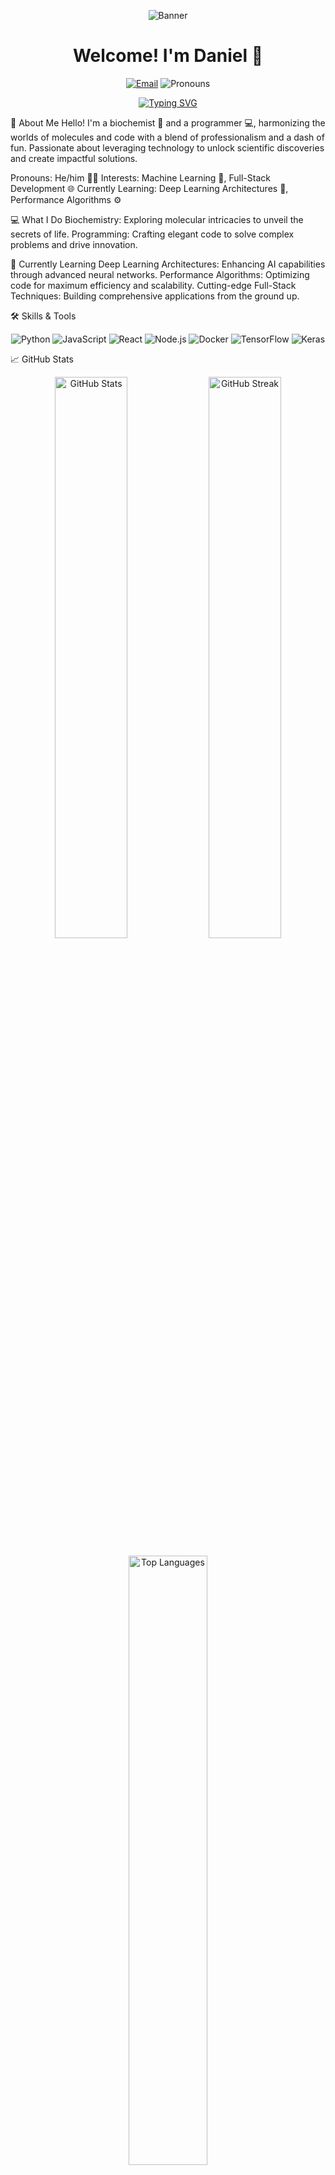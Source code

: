 <p align="center"> <img src="https://user-images.githubusercontent.com/YourUsername/your-banner-image.png" alt="Banner"> </p> <h1 align="center">Welcome! I'm Daniel 👋</h1> <p align="center"> <a href="mailto:dsj11@gmail.com"><img src="https://img.shields.io/badge/Email-dsj11@gmail.com-D14836?style=flat-square&logo=Gmail&logoColor=white" alt="Email"></a> <img src="https://img.shields.io/badge/Pronouns-he/him-blue?style=flat-square" alt="Pronouns"> </p> <p align="center"> <a href="#"><img src="https://readme-typing-svg.demolab.com?font=Fira+Code&weight=500&size=22&duration=4000&pause=500&color=F75C7E&center=true&vCenter=true&width=600&lines=Biochemist+by+day%2C+Programmer+also+by+day!;Bridging+Science+%26+Technology+with+Passion" alt="Typing SVG"></a> </p>

🧬 About Me
Hello! I'm a biochemist 🧪 and a programmer 💻, harmonizing the worlds of molecules and code with a blend of professionalism and a dash of fun. Passionate about leveraging technology to unlock scientific discoveries and create impactful solutions.

Pronouns: He/him 🙋‍♂️
Interests: Machine Learning 🤖, Full-Stack Development 🌐
Currently Learning: Deep Learning Architectures 🧠, Performance Algorithms ⚙️


💻 What I Do
Biochemistry: Exploring molecular intricacies to unveil the secrets of life.
Programming: Crafting elegant code to solve complex problems and drive innovation.


🌱 Currently Learning
Deep Learning Architectures: Enhancing AI capabilities through advanced neural networks.
Performance Algorithms: Optimizing code for maximum efficiency and scalability.
Cutting-edge Full-Stack Techniques: Building comprehensive applications from the ground up.

🛠️ Skills & Tools
<p align="center"> <img src="https://img.shields.io/badge/-Python-3776AB?style=flat-square&logo=Python&logoColor=white" alt="Python"> <img src="https://img.shields.io/badge/-JavaScript-F7DF1E?style=flat-square&logo=JavaScript&logoColor=black" alt="JavaScript"> <img src="https://img.shields.io/badge/-React-61DAFB?style=flat-square&logo=React&logoColor=black" alt="React"> <img src="https://img.shields.io/badge/-Node.js-339933?style=flat-square&logo=Node.js&logoColor=white" alt="Node.js"> <img src="https://img.shields.io/badge/-Docker-2496ED?style=flat-square&logo=Docker&logoColor=white" alt="Docker"> <img src="https://img.shields.io/badge/-TensorFlow-FF6F00?style=flat-square&logo=TensorFlow&logoColor=white" alt="TensorFlow"> <img src="https://img.shields.io/badge/-Keras-D00000?style=flat-square&logo=Keras&logoColor=white" alt="Keras"> </p>

📈 GitHub Stats
<p align="center"> <!-- GitHub Stats Card --> <img src="https://github-readme-stats.vercel.app/api?username=Daniel-Shunom&show_icons=true&theme=radical&include_all_commits=true&count_private=true&hide_border=true&border_radius=15&bg_color=0D1117&title_color=FF69B4&text_color=FFFFFF&icon_color=FF69B4&hide=contribs" alt="GitHub Stats" width="48%" /> <!-- GitHub Streak --> <img src="https://github-readme-streak-stats.herokuapp.com?user=Daniel-Shunom&theme=radical&hide_border=true&border_radius=15&background=0D1117&stroke=FFFFFF&ring=FF69B4&fire=FF69B4&currStreakLabel=FF69B4" alt="GitHub Streak" width="48%" /> </p> <p align="center"> <!-- GitHub Top Languages --> <img src="https://github-readme-stats.vercel.app/api/top-langs/?username=Daniel-Shunom&layout=compact&theme=radical&hide_border=true&border_radius=15&bg_color=0D1117&title_color=FF69B4&text_color=FFFFFF" alt="Top Languages" width="50%" /> </p>

🎨 Projects & Contributions
<p align="center"> <!-- Example Project Card --> <a href="https://github.com/Daniel-Shunom/YourProject"> <img src="https://github-readme-stats.vercel.app/api/pin/?username=Daniel-Shunom&repo=YourProject&theme=radical&hide_border=true&border_radius=15&bg_color=0D1117&title_color=FF69B4&text_color=FFFFFF" alt="Project Card" /> </a> <!-- Add more project cards as needed --> </p>


📫 Let's Connect!
I'm always open to discussing new projects, creative ideas, or opportunities to be part of your visions. Feel free to connect with me!

<p align="center"> <a href="mailto:dsj11@gmail.com"> <img src="https://img.shields.io/badge/Email-dsj11@gmail.com-D14836?style=for-the-badge&logo=Gmail&logoColor=white" alt="Email"> </a> <a href="https://www.linkedin.com/in/daniel-jeremiah-177416245/"> <img src="https://img.shields.io/badge/LinkedIn-Daniel%20Jeremiah-0A66C2?style=for-the-badge&logo=LinkedIn&logoColor=white" alt="LinkedIn"> </a> <a href="https://github.com/Daniel-Shunom"> <img src="https://img.shields.io/badge/GitHub-Daniel--Shunom-181717?style=for-the-badge&logo=GitHub&logoColor=white" alt="GitHub"> </a> </p>

🌟 Fun Facts
Nature Enthusiast: I love hiking and exploring the outdoors 🌲.
Book Lover: Avid reader of science fiction and mystery novels 📚.
Culinary Explorer: Enjoy experimenting with new recipes and flavors 🍳.


<p align="center"> <!-- You can replace this with your own divider image --> <img src="https://user-images.githubusercontent.com/Daniel-Shunom/your-divider-image.png" alt="Divider"> </p> <p align="center"> <i>"Science and technology are the driving forces of innovation. Let's harness them together!"</i> </p> <p align="center"> <!-- You can replace this with your own footer image --> <img src="https://user-images.githubusercontent.com/Daniel-Shunom/your-footer-image.png" alt="Footer"> </p>

Looking forward to collaborating and pushing the boundaries of what's possible!
<!---
Daniel-Shunom/Daniel-Shunom is a ✨ special ✨ repository because its `README.md` (this file) appears on your GitHub profile.
You can click the Preview link to take a look at your changes.
--->
